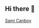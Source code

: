 ## Hi there 👋
<script src="https://platform.linkedin.com/badges/js/profile.js" async defer type="text/javascript"></script>
<div class="badge-base LI-profile-badge" data-locale="tr_TR" data-size="medium" data-theme="dark" data-type="VERTICAL" data-vanity="sami-canboy-a98513318" data-version="v1"><a class="badge-base__link LI-simple-link" href="https://tr.linkedin.com/in/sami-canboy-a98513318?trk=profile-badge">Sami Canboy</a></div>
<!--
<script src="https://platform.linkedin.com/badges/js/profile.js" async defer type="text/javascript"></script>
**SamiCanboy/SamiCanboy** is a ✨ _special_ ✨ repository because its `README.md` (this file) appears on your GitHub profile.

Here are some ideas to get you started:

- 🔭 I’m currently working on ...a
- 🌱 I’m currently learning ...
- 👯 I’m looking to collaborate on ...
- 🤔 I’m looking for help with ...
- 💬 Ask me about ...
- 📫 How to reach me: ...
- 😄 Pronouns: ...
- ⚡ Fun fact: ...
<div class="badge-base LI-profile-badge" data-locale="tr_TR" data-size="medium" data-theme="dark" data-type="VERTICAL" data-vanity="sami-canboy-a98513318" data-version="v1"><a class="badge-base__link LI-simple-link" href="https://tr.linkedin.com/in/sami-canboy-a98513318?trk=profile-badge">Sami Canboy</a></div>
              
-->
